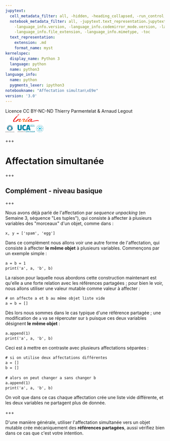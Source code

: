 ```yaml
---
jupytext:
  cell_metadata_filter: all, -hidden, -heading_collapsed, -run_control, -trusted
  notebook_metadata_filter: all, -jupytext.text_representation.jupytext_version, -jupytext.text_representation.format_version,
    -language_info.version, -language_info.codemirror_mode.version, -language_info.codemirror_mode,
    -language_info.file_extension, -language_info.mimetype, -toc
  text_representation:
    extension: .md
    format_name: myst
kernelspec:
  display_name: Python 3
  language: python
  name: python3
language_info:
  name: python
  pygments_lexer: ipython3
notebookname: "Affectation simultan\xE9e"
version: '3.0'
---
```


<div class="licence">
<span>Licence CC BY-NC-ND</span>
<span>Thierry Parmentelat &amp; Arnaud Legout</span>
<span><img src="media/both-logos-small-alpha.png" /></span>
</div>

+++

# Affectation simultanée

+++

## Complément - niveau basique

+++

Nous avons déjà parlé de l'affectation par *sequence unpacking* (en Semaine 3, séquence "Les tuples"), qui consiste à affecter à plusieurs variables des "morceaux" d'un objet, comme dans :

```{code-cell} ipython3
x, y = ['spam', 'egg']
```

Dans ce complément nous allons voir une autre forme de l'affectation, qui consiste à affecter **le même objet** à plusieurs variables. Commençons par un exemple simple :

```{code-cell} ipython3
a = b = 1
print('a', a, 'b', b)
```

La raison pour laquelle nous abordons cette construction maintenant est qu'elle a une forte relation avec les références partagées ; pour bien le voir, nous allons utiliser une valeur mutable comme valeur à affecter :

```{code-cell} ipython3
# on affecte a et b au même objet liste vide
a = b = []
```

Dès lors nous sommes dans le cas typique d'une référence partagée ; une modification de  `a` va se répercuter sur `b` puisque ces deux variables désignent **le même objet** :

```{code-cell} ipython3
a.append(1)
print('a', a, 'b', b)
```

Ceci est à mettre en contraste avec plusieurs affectations séparées :

```{code-cell} ipython3
# si on utilise deux affectations différentes
a = []
b = []

# alors on peut changer a sans changer b
a.append(1)
print('a', a, 'b', b)
```

On voit que dans ce cas chaque affectation crée une liste vide différente, et les deux variables ne partagent plus de donnée.

+++

D'une manière générale, utiliser l'affectation simultanée vers un objet mutable crée mécaniquement des **références partagées**, aussi vérifiez bien dans ce cas que c'est votre intention.
